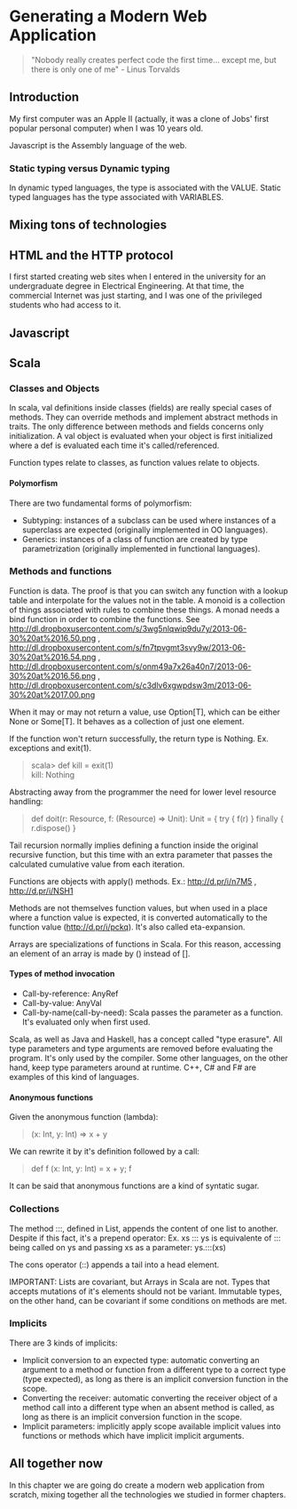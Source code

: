 # Generating a Modern Web Application #

> "Nobody really creates perfect code the first time... except
me, but there is only one of me" - Linus Torvalds

## Introduction ##

My first computer was an Apple II (actually, it was a clone of Jobs' first popular personal computer) when I was 10 years old.

Javascript is the Assembly language of the web.

### Static typing versus Dynamic typing ###

In dynamic typed languages, the type is associated with the VALUE. Static typed languages has the type associated with VARIABLES.

## Mixing tons of technologies ##

## HTML and the HTTP protocol ##

I first started creating web sites when I entered in the university for an undergraduate degree in Electrical Engineering. At that time, the commercial Internet was just starting, and I was one of the privileged students who had access to it.  

## Javascript ##

## Scala ##

### Classes and Objects ###

In scala, val definitions inside classes (fields) are really special cases of methods. They can override methods and implement abstract methods in traits. The only difference between methods and fields concerns only initialization. A val object is evaluated when your object is first initialized where a def is evaluated each time it's called/referenced.

Function types relate to classes, as function values relate to objects.

#### Polymorfism ####

There are two fundamental forms of polymorfism:

* Subtyping: instances of a subclass can be used where instances of a superclass are expected (originally implemented in OO languages).
* Generics: instances of a class of function are created by type parametrization (originally implemented in functional languages).

### Methods and functions ###

Function is data. The proof is that you can switch any function with a lookup table and interpolate for the values not in the table.
A monoid is a collection of things associated with rules to combine these things.
A monad needs a bind function in order to combine the functions. 
See http://dl.dropboxusercontent.com/s/3wg5nlqwip9du7y/2013-06-30%20at%2016.50.png , 
http://dl.dropboxusercontent.com/s/fn7tpvgmt3svy9w/2013-06-30%20at%2016.54.png ,
http://dl.dropboxusercontent.com/s/onm49a7x26a40n7/2013-06-30%20at%2016.56.png ,
http://dl.dropboxusercontent.com/s/c3dlv6xgwpdsw3m/2013-06-30%20at%2017.00.png



When it may or may not return a value, use Option[T], which can be either None or Some[T]. It behaves as a collection of just one element.

If the function won't return successfully, the return type is Nothing. Ex. exceptions and exit(1). 

>scala> def kill = exit(1)  
kill: Nothing

Abstracting away from the programmer the need for lower level resource handling:
>def doit(r: Resource, f: (Resource) => Unit): Unit = {
> try { 
    f(r) 
  }
  finally {
    r.dispose()
  }

Tail recursion normally implies defining a function inside the original recursive function, but this time with an extra parameter that passes the calculated cumulative  value from each iteration.

Functions are objects with apply() methods. Ex.: http://d.pr/i/n7M5 , http://d.pr/i/NSH1

Methods are not themselves function values, but when used in a place where a function value is expected,
it is converted automatically to the function value  (http://d.pr/i/pckq). It's also called eta-expansion.

Arrays are specializations of functions in Scala. For this reason, accessing an element of an array is made by () instead of [].

#### Types of method invocation ####

* Call-by-reference: AnyRef
* Call-by-value: AnyVal
* Call-by-name(call-by-need): Scala passes the parameter as a function. It's evaluated only when first used.

Scala, as well as Java and Haskell, has a concept called "type erasure". All type parameters and type arguments are removed before evaluating the program. It's only used by the compiler. Some other languages, on the other hand, keep type parameters around at runtime. C++, C# and F# are examples of this kind of languages.

#### Anonymous functions ####

Given the anonymous function (lambda):

> (x: Int, y: Int) => x + y

We can rewrite it by it's definition followed by a call:

> def f (x: Int, y: Int) = x + y; f

It can be said that anonymous functions are a kind of syntatic sugar.


### Collections ###

The method :::, defined in List, appends the content of one list to another. Despite if this fact, it's a prepend operator:
Ex. xs ::: ys is equivalente of ::: being called on ys and passing xs as a parameter: ys.:::(xs)

The cons operator (::) appends a tail into a head element. 


IMPORTANT: Lists are covariant, but Arrays in Scala are not. Types that accepts mutations of it's elements should not
be variant. Immutable types, on the other hand, can be covariant if some conditions on methods are met.

### Implicits ###

There are 3 kinds of implicits:

* Implicit conversion to an expected type: automatic converting an argument to a method or function from a different type to a correct type (type expected), as long as there is an
implicit conversion function in the scope.
* Converting the receiver: automatic converting the receiver object of a method call into a different type when an absent method is called, as long as there
is an implicit conversion function in the scope.
* Implicit parameters: implicitly apply scope available implicit values into functions or methods which have implicit implicit arguments.

## All together now ##

In this chapter we are going do create a modern web application from scratch, mixing together all the technologies we studied in former chapters.


